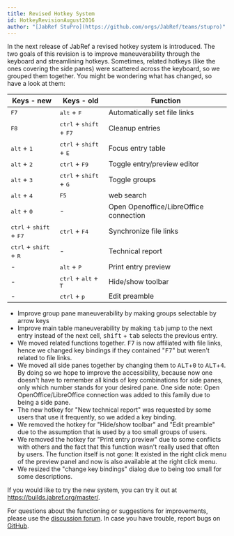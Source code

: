 ```yaml
---
title: Revised Hotkey System
id: HotkeyRevisionAugust2016
author: "[JabRef StuPro](https://github.com/orgs/JabRef/teams/stupro)"
---
```


In the next release of JabRef a revised hotkey system is introduced. The two goals of this revision is to improve maneuverability through the keyboard and streamlining hotkeys. Sometimes, related hotkeys (like the ones covering the side panes) were scattered across the keyboard, so we grouped them together. You might be wondering what has changed, so have a look at them:


Keys - new | Keys - old | Function
-----------|------------|---------
<kbd>F7</kbd>	| <kbd>alt</kbd> + <kbd>F</kbd> | Automatically set file links
<kbd>F8</kbd>	| <kbd>ctrl</kbd> +  <kbd>shift</kbd>  + <kbd>F7</kbd>  | Cleanup entries
<kbd>alt</kbd> + <kbd>1</kbd>	| <kbd>ctrl</kbd> + <kbd>shift</kbd> + <kbd>E</kbd> | Focus entry table
<kbd>alt</kbd> + <kbd>2</kbd>	| <kbd>ctrl</kbd> + <kbd>F9</kbd> | Toggle entry/preview editor
<kbd>alt</kbd> + <kbd>3</kbd>	| <kbd>ctrl</kbd> + <kbd>shift</kbd> + <kbd>G</kbd> | Toggle groups
<kbd>alt</kbd> + <kbd>4</kbd>	| <kbd>F5</kbd>  | web search
<kbd>alt</kbd> + <kbd>0</kbd>	| - | Open Openoffice/LibreOffice connection
<kbd>ctrl</kbd> +  <kbd>shift</kbd> + <kbd>F7</kbd> | <kbd>ctrl</kbd> + <kbd>F4</kbd> |	Synchronize file links
<kbd>ctrl</kbd> +  <kbd>shift</kbd> + <kbd>R</kbd> | - | Technical report
- | <kbd>alt</kbd> + <kbd>P</kbd> | Print entry preview
- | <kbd>ctrl</kbd> + <kbd>alt</kbd> + <kbd>T</kbd> | Hide/show toolbar
- | <kbd>ctrl</kbd> + <kbd>p</kbd> | Edit preamble

- Improve group pane maneuverability by making groups selectable by arrow keys
- Improve main table maneuverability by making <kbd>tab</kbd> jump to the next entry instead of the next cell, <kbd>shift</kbd> + <kbd>tab</kbd> selects the previous entry.
- We moved related functions together. <kbd>F7</kbd> is now affiliated with file links, hence we changed key bindings if they contained "<kbd>F7</kbd>" but weren't related to file links.
- We moved all side panes together by changing them to <kbd>ALT</kbd>+<kbd>0</kbd> to <kbd>ALT</kbd>+<kbd>4</kbd>. By doing so we hope to improve the accessibility, because now one doesn't have to remember all kinds of key combinations for side panes, only which number stands for your desired pane. One side note: Open OpenOffice/LibreOffice connection was added to this family due to being a side pane.
- The new hotkey for "New technical report" was requested by some users that use it frequently, so we added a key binding.
- We removed the hotkey for "Hide/show toolbar" and "Edit preamble" due to the assumption that is used by a too small groups of users.
- We removed the hotkey for "Print entry preview" due to some conflicts with others and the fact that this function wasn't really used that often by users. The function itself is not gone: It existed in the right click menu of the preview panel and now is also available at the right click menu.
- We resized the "change key bindings" dialog due to being too small for some descriptions.

If you would like to try the new system, you can try it out at https://builds.jabref.org/master/.

For questions about the functioning or suggestions for improvements, please use the [discussion forum](http://discourse.jabref.org/). In case you have trouble, report bugs on [GitHub]( https://github.com/JabRef/jabref/issues).

